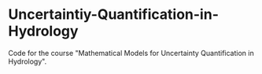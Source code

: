 # Uncertaintiy-Quantification-in-Hydrology


Code for the course "Mathematical Models for Uncertainty Quantification in Hydrology".
